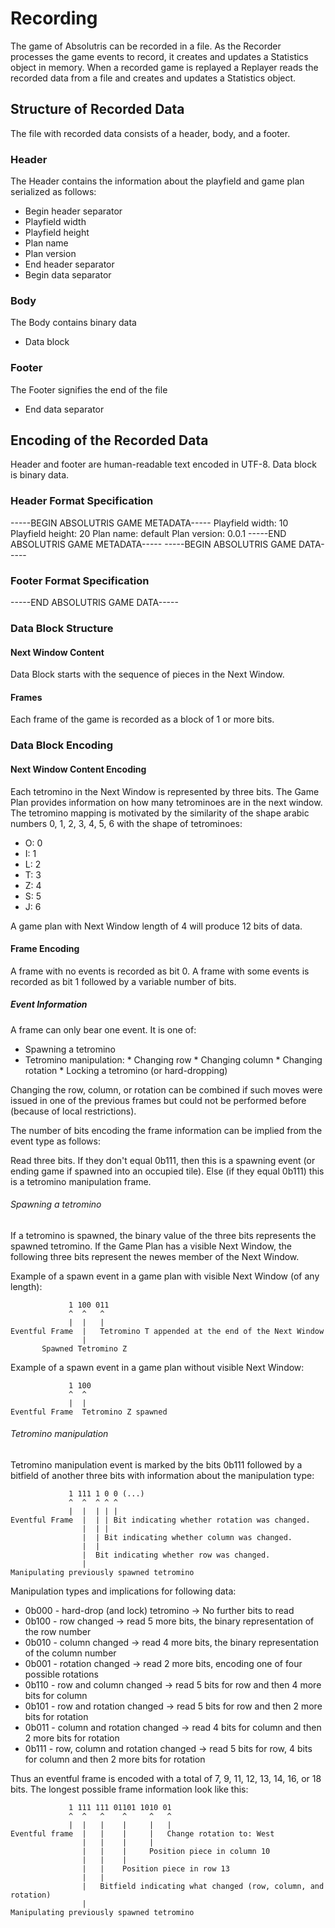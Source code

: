 # Recording

The game of Absolutris can be recorded in a file. As the Recorder processes the game events to record, it creates and updates a Statistics object in memory. When a recorded game is replayed a Replayer reads the recorded data from a file and creates and updates a Statistics object.

## Structure of Recorded Data

The file with recorded data consists of a header, body, and a footer.

### Header

The Header contains the information about the playfield and game plan serialized as follows:

* Begin header separator
* Playfield width
* Playfield height
* Plan name
* Plan version
* End header separator
* Begin data separator

### Body

The Body contains binary data

* Data block

### Footer

The Footer signifies the end of the file
* End data separator

## Encoding of the Recorded Data

Header and footer are human-readable text encoded in UTF-8. Data block is binary data.

### Header Format Specification

-----BEGIN ABSOLUTRIS GAME METADATA-----
Playfield width: 10
Playfield height: 20
Plan name: default
Plan version: 0.0.1
-----END ABSOLUTRIS GAME METADATA-----
-----BEGIN ABSOLUTRIS GAME DATA-----

### Footer Format Specification

-----END ABSOLUTRIS GAME DATA-----

### Data Block Structure

#### Next Window Content

Data Block starts with the sequence of pieces in the Next Window. 

#### Frames

Each frame of the game is recorded as a block of 1 or more bits. 

### Data Block Encoding

#### Next Window Content Encoding

Each tetromino in the Next Window is represented by three bits. The Game Plan provides information on how many tetrominoes are in the next window. The tetromino mapping is motivated by the similarity of the shape arabic numbers 0, 1, 2, 3, 4, 5, 6 with the shape of tetrominoes:

* O: 0
* I: 1
* L: 2
* T: 3
* Z: 4
* S: 5
* J: 6

A game plan with Next Window length of 4 will produce 12 bits of data.

#### Frame Encoding

A frame with no events is recorded as bit 0.  A frame with some events is recorded as bit 1 followed by a variable number of bits.

##### Event Information

A frame can only bear one event. It is one of:

* Spawning a tetromino
* Tetromino manipulation:
		* Changing row
		* Changing column
		* Changing rotation
		* Locking a tetromino (or hard-dropping)

Changing the row, column, or rotation can be combined if such moves were issued in one of the previous frames but could not be performed before (because of local restrictions).

The number of bits encoding the frame information can be implied from the event type as follows:

Read three bits. If they don't equal 0b111, then this is a spawning event (or ending game if spawned into an occupied tile). Else (if they equal 0b111) this is a tetromino manipulation frame.

###### Spawning a tetromino

If a tetromino is spawned, the binary value of the three bits represents the spawned tetromino. If the Game Plan has a visible Next Window, the following three bits represent the newes member of the Next Window.

Example of a spawn event in a game plan with visible Next Window (of any length):

                 1 100 011
                 ^  ^   ^
                 |  |   |
    Eventful Frame  |   Tetromino T appended at the end of the Next Window
                    |
           Spawned Tetromino Z

Example of a spawn event in a game plan without visible Next Window:

                 1 100
                 ^  ^
                 |  |
    Eventful Frame  Tetromino Z spawned

###### Tetromino manipulation

Tetromino manipulation event is marked by the bits 0b111 followed by a bitfield of another three bits with information about the manipulation type:

                 1 111 1 0 0 (...)
                 ^  ^  ^ ^ ^
                 |  |  | | |
    Eventful Frame  |  | | Bit indicating whether rotation was changed.
                    |  | |
                    |  | Bit indicating whether column was changed.
                    |  |
                    |  Bit indicating whether row was changed.
                    |
    Manipulating previously spawned tetromino

Manipulation types and implications for following data:

* 0b000 - hard-drop (and lock) tetromino -> No further bits to read
* 0b100 - row changed -> read 5 more bits, the binary representation of the row number
* 0b010 - column changed -> read 4 more bits, the binary representation of the column number
* 0b001 - rotation changed -> read 2 more bits, encoding one of four possible rotations
* 0b110 - row and column changed -> read 5 bits for row and then 4 more bits for column
* 0b101 - row and rotation changed -> read 5 bits for row and then 2 more bits for rotation
* 0b011 - column and rotation changed -> read 4 bits for column and then 2 more bits for rotation
* 0b111 - row, column and rotation changed -> read 5 bits for row, 4 bits for column and then 2 more bits for rotation

Thus an eventful frame is encoded with a total of 7, 9, 11, 12, 13, 14, 16, or 18 bits. The longest possible frame information look like this:


                 1 111 111 01101 1010 01
                 ^  ^   ^    ^     ^   ^
                 |  |   |    |     |   |
    Eventful frame  |   |    |     |   Change rotation to: West
                    |   |    |     |
                    |   |    |     Position piece in column 10
                    |   |    |
                    |   |    Position piece in row 13
                    |   |
                    |   Bitfield indicating what changed (row, column, and rotation)
                    |
    Manipulating previously spawned tetromino

